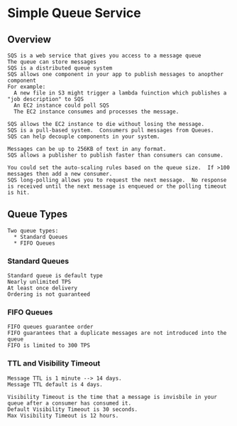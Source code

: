 
# Simple Queue Service

## Overview
    SQS is a web service that gives you access to a message queue
    The queue can store messages
    SQS is a distributed queue system
    SQS allows one component in your app to publish messages to anopther component
    For example:
      A new file in S3 might trigger a lambda fuinction which publishes a "job description" to SQS
      An EC2 instance could poll SQS
      The EC2 instance consumes and processes the message.
    
    SQS allows the EC2 instance to die without losing the message.
    SQS is a pull-based system.  Consumers pull messages from Queues.
    SQS can help decouple components in your system.
    
    Messages can be up to 256KB of text in any format.
    SQS allows a publisher to publish faster than consumers can consume.
    
    You could set the auto-scaling rules based on the queue size.  If >100 messages then add a new consumer.
    SQS long-polling allows you to request the next message.  No response is received until the next message is enqueued or the polling timeout is hit.
    
## Queue Types
    Two queue types:
      * Standard Queues
      * FIFO Queues
    
### Standard Queues
    Standard queue is default type
    Nearly unlimited TPS
    At least once delivery
    Ordering is not guaranteed
    
### FIFO Queues
    FIFO queues guarantee order
    FIFO guarantees that a duplicate messages are not introduced into the queue
    FIFO is limited to 300 TPS
    
### TTL and Visibility Timeout
    Message TTL is 1 minute --> 14 days.
    Message TTL default is 4 days.
    
    Visibility Timeout is the time that a message is invisbile in your queue after a consumer has consumed it.
    Default Visibility Timeout is 30 seconds.
    Max Visibility Timeout is 12 hours.
   
